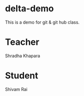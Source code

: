 # delta-demo
This is a demo for git &amp; git hub class.

# Teacher
Shradha Khapara

# Student
Shivam Rai